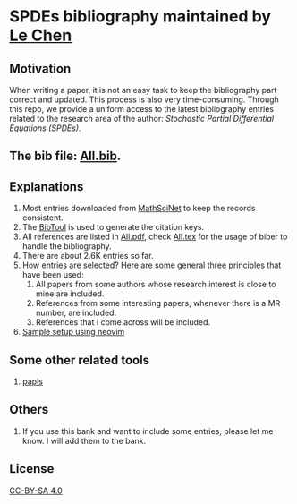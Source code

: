 # SPDEs bibliography maintained by [Le Chen](http://webhome.auburn.edu/~lzc0090/)

## Motivation

When writing a paper, it is not an easy task to keep the bibliography part correct and updated. This
process is also very time-consuming. Through this repo, we provide a uniform access to the latest
bibliography entries related to the research area of the author: _Stochastic Partial Differential
Equations (SPDEs)_.

## The bib file: [All.bib](All.bib).

## Explanations
1. Most entries downloaded from [MathSciNet](https://mathscinet.ams.org/mathscinet) to keep the
   records consistent.
2. The [BibTool](https://ctan.org/pkg/bibtool?lang=en) is used to generate the citation keys.
3. All references are listed in [All.pdf](All.pdf), check [All.tex](All.tex) for the usage of biber
   to handle the bibliography.
4. There are about 2.6K entries so far.
5. How entries are selected? Here are some general three principles that have been used:
    1. All papers from some authors whose research interest is close to mine are included.
    2. References from some interesting papers, whenever there is a MR number, are included.
    3. References that I come across will be included.
6. [Sample setup using neovim](Sample_setup_using_neovim.md)

## Some other related tools
1. [papis](https://github.com/papis/papis)

## Others
1. If you use this bank and want to include some entries, please let me know. I will add them to the
   bank.

## License

[CC-BY-SA 4.0](LICENSE.txt)
